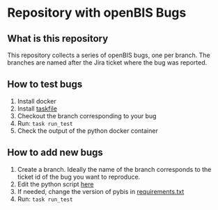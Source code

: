 # Repository with openBIS Bugs

## What is this repository

This repository collects a series of openBIS bugs, one per branch.
The branches are named after the Jira ticket where the bug was reported.

## How to test bugs

1. Install docker
1. Install [taskfile](https://taskfile.dev/)
1. Checkout the branch corresponding to your bug
1. Run: `task run_test`
1. Check the output of the python docker container

## How to add new bugs

1. Create a branch. Ideally the name of the branch corresponds to the ticket id of the bug you want to reproduce.
2. Edit the python script [here](./pybis/app/test.py)
3. If needed, change the version of pybis in [requirements.txt](/pybis/requirements.txt)
4. Run: `task run_test`


